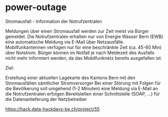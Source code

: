 # power-outage
Stromausfall - Information der Notrufzentralen


Meldungen über einen Stromausfall werden zur Zeit meist via Bürger gemeldet. Die Notrufzentralen erhalten nur von Energie Wasser Bern (EWB) eine automatische Meldung via E-Mail über Netzausfälle. Mobilfunkantennen verfügen nur für eine beschränkte Zeit (ca. 45-60 Min) über Notstrom. Bürger können im Notfall je nach Meldezeit des Ausfalls nicht mehr informiert werden, da das Mobilfunknetz bereits ausgefallen ist.

Ziel:

Erstellung einer aktuellen Lagekarte des Kantons Bern mit den Stromausfällen sämtlicher Stromversorger
Bei einer Störung mit Folgen für die Bevölkerung soll umgehend (1-2 Minuten) eine Meldung via E-Mail an die Notrufzentralen erfolgen
Bereitstellen einer Schnittstelle (SOAP, …) für die Datenanlieferung der Netzbetreiber


https://hack.data-hackdays-be.ch/project/55
